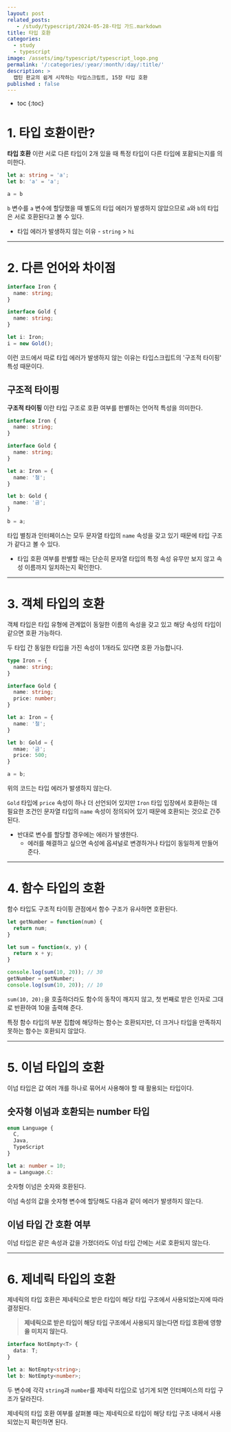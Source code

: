 ```yaml
---
layout: post
related_posts:
   - /study/typescript/2024-05-28-타입 가드.markdown
title: 타입 호환
categories:
  - study
  - typescript
image: /assets/img/typescript/typescript_logo.png
permalink: '/:categories/:year/:month/:day/:title/'
description: >
  캡틴 판교의 쉽게 시작하는 타입스크립트, 15장 타입 호환
published : false
---
```


* toc
{:toc}

# 1. 타입 호환이란?

**타입 호환** 이란 서로 다른 타입이 2개 있을 때 특정 타입이 다른 타입에 포홤되는지를 의미한다.

```ts
let a: string = 'a';
let b: 'a' = 'a';

a = b
```

`b` 변수를 `a` 변수에 할당했을 때 별도의 타입 에러가 발생하지 않았으므로 `a`와 `b`의 타입은 서로 호환된다고 볼 수 있다.

- 타입 에러가 발생하지 않는 이유 - `string` > `hi` 

---
# 2. 다른 언어와 차이점

```ts
interface Iron {
  name: string;
}

interface Gold {
  name: string;
}

let i: Iron;
i = new Gold();
```

이런 코드에서 따로 타입 에러가 발생하지 않는 이유는 타입스크립트의 '구조적 타이핑' 특성 때문이다. 

## 구조적 타이핑

**구조적 타이핑** 이란 타입 구조로 호환 여부를 판별하는 언어적 특성을 의미한다.

```ts
interface Iron {
  name: string;
}

interface Gold {
  name: string;
}

let a: Iron = {
  name: '철';
}

let b: Gold {
  name: '금';
}

b = a;
```

타입 별칭과 인터페이스는 모두 문자열 타입의 `name` 속성을 갖고 있기 때문에 타입 구조가 같다고 볼 수 있다. 

- 타입 호환 여부를 판별할 때는 단순히 문자열 타입의 특정 속성 유무만 보지 않고 속성 이름까지 일치하는지 확인한다.

---
# 3. 객체 타입의 호환

객체 타입은 타입 유형에 관계없이 동일한 이름의 속성을 갖고 있고 해당 속성의 타입이 같으면 호환 가능하다.

두 타입 간 동일한 타입을 가진 속성이 1개라도 있다면 호환 가능합니다.

```ts
type Iron = {
  name: string;
}

interface Gold {
  name: string;
  price: number;
}

let a: Iron = {
  name: '철';
}

let b: Gold = {
  nmae; '금';
  price: 500;
}

a = b;
```

위의 코드는 타입 에러가 발생하지 않는다. 

`Gold` 타입에 `price` 속성이 하나 더 선언되어 있지만 `Iron` 타입 입장에서 호환하는 데 필요한 조건인 문자열 타입의 `name` 속성이 정의되어 있기 때문에 호환되는 것으로 간주된다.

- 반대로 변수를 할당할 경우에는 에러가 발생한다.
	- 에러를 해결하고 싶으면 속성에 옵셔널로 변경하거나 타입이 동일하게 만들어준다.

---
# 4. 함수 타입의 호환

함수 타입도 구조적 타이핑 관점에서 함수 구조가 유사하면 호환된다.

```ts
let getNumber = function(num) {
  return num;
}

let sum = function(x, y) {
  return x + y;
}

console.log(sum(10, 20)); // 30
getNumber = getNumber;
console.log(sum(10, 20)); // 10
```

`sum(10, 20);`을 호출하더라도 함수의 동작이 깨지지 않고, 첫 번째로 받은 인자로 그대로 반환하여 10을 출력해 준다.

특정 함수 타입의 부분 집합에 해당하는 함수는 호환되지만, 더 크거나 타입을 만족하지 못하는 함수는 호환되지 않았다.

---
# 5. 이넘 타입의 호환

이넘 타입은 값 여러 개를 하나로 묶어서 사용해야 할 때 활용되는 타입이다.

## 숫자형 이넘과 호환되는 number 타입

```ts
enum Language {
  C,
  Java,
  TypeScript
}

let a: number = 10;
a = Language.C:
```

숫자형 이넘은 숫자와 호환된다.

이넘 속성의 값을 숫자형 변수에 할당해도 다음과 같이 에러가 발생하지 않는다.

## 이넘 타입 간 호환 여부

이넘 타입은 같은 속성과 값을 가졌더라도 이넘 타입 간에는 서로 호환되지 않는다.

---
# 6. 제네릭 타입의 호환

제네릭의 타입 호환은 제네릭으로 받은 타입이 해당 타입 구조에서  사용되었는지에 따라 결정된다.

> **제네릭으로 받은 타입이 해당 타입 구조에서 사용되지 않는다면 타입 호환에 영향을 미치지 않는다.**

```ts
interface NotEmpty<T> {
  data: T;
}

let a: NotEmpty<string>;
let b: NotEmpty<number>;
```

두 변수에 각각 `string`과 `number`를 제네릭 타입으로 넘기게 되면 인터페이스의 타입 구조가 달라진다.

제네릭의 타입 호환 여부를 살펴볼 때는 제네릭으로 타입이 해당 타입 구조 내에서 사용되었는지 확인하면 된다. 